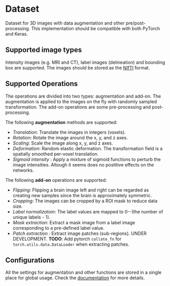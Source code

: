 # Dataset

Dataset for 3D images with data augmentation and other pre/post-processing. This implementation should be compatible with both PyTorch and Keras.

## Supported image types

Intensity images (e.g. MRI and CT), label images (delineation) and bounding box are supported. The images should be stored as the [NIfTI](https://nifti.nimh.nih.gov) format.

## Supported Operations

The operations are divided into two types: augmentation and add-on. The augmentation is applied to the images on the fly with randomly sampled transformation. The add-on operations are some pre-processing and post-processing.

The following **augmentation** methods are supported:

* _Translation_: Translate the images in integers (voxels).
* _Rotation_: Rotate the image around the x, y, and z axes.
* _Scaling_: Scale the image along x, y, and z axes.
* _Deformation_: Random elastic deformation. The transformation field is a spatially smoothed per-voxel translation.
* _Sigmoid intensity_ : Apply a mixture of sigmoid functions to perturb the image intensities. Altough it seems does no postitive effects on the networks.

The following **add-on** operations are supported:

* _Flipping_: Flipping a brain image left and right can be regarded as creating new samples since the brain is approximately symmetric.
* _Cropping_: The images can be cropped by a ROI mask to reduce data size.
* _Label normalizatoin_: The label values are mapped to 0--(the number of unique labels - 1).
* _Mask extraction_: Extract a mask image from a label image corresponding to a pre-defined label value.
* _Patch extraction_ : Extract image patches (sub-regions). UNDER DEVELOPMENT. **TODO**: Add pytorch `collate_fn` for `torch.utils.data.DataLoader` when extracting patches.

## Configurations

All the settings for augmentation and other functions are stored in a single place for global usage. Check the [documentation](https://shan-deep-networks.gitlab.io/dataset/) for more details.
